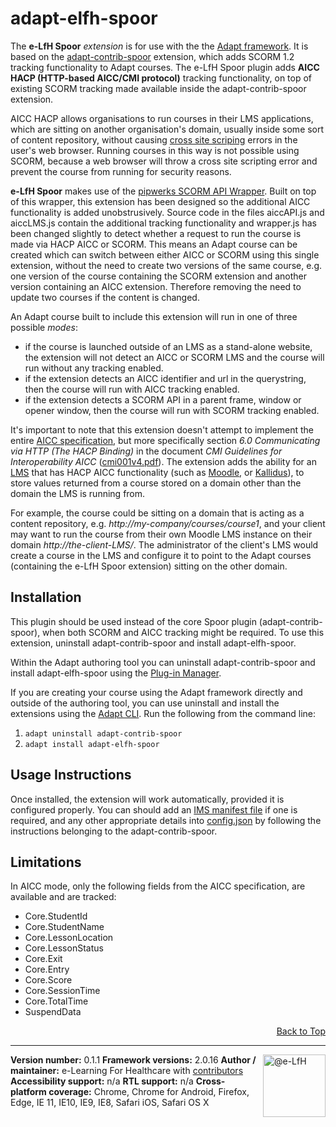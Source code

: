 # adapt-elfh-spoor  
<a id="top" style="display:none"></a>

The **e-LfH Spoor** *extension* is for use with the the [Adapt framework](https://github.com/adaptlearning/adapt_framework).  It is based on the [adapt-contrib-spoor](https://github.com/adaptlearning/adapt-contrib-spoor) extension, which adds SCORM 1.2 tracking functionality to Adapt courses.  The e-LfH Spoor plugin adds **AICC HACP (HTTP-based AICC/CMI protocol)** tracking functionality, on top of existing SCORM tracking made available inside the adapt-contrib-spoor extension.

AICC HACP allows organisations to run courses in their LMS applications, which are sitting on another organisation's domain, usually inside some sort of content repository, without causing [cross site scriping](https://en.wikipedia.org/wiki/Cross-site_scripting) errors in the user's web browser.  Running courses in this way is not possible using SCORM, because a web browser will throw a cross site scripting error and prevent the course from running for security reasons.

**e-LfH Spoor** makes use of the [pipwerks SCORM API Wrapper](https://github.com/pipwerks/scorm-api-wrapper/).  Built on top of this wrapper, this extension has been designed so the additional AICC functionality is added unobstrusively.  Source code in the files aiccAPI.js and aiccLMS.js contain the additional tracking functionality and wrapper.js has been changed slightly to detect whether a request to run the course is made via HACP AICC or SCORM.  This means an Adapt course can be created which can switch between either AICC or SCORM using this single extension, without the need to create two versions of the same course, e.g. one version of the course containing the SCORM extension and another version containing an AICC extension.  Therefore removing the need to update two courses if the content is changed.

An Adapt course built to include this extension will run in one of three possible *modes*:

- if the course is launched outside of an LMS as a stand-alone website, the extension will not detect an AICC or SCORM LMS and the course will run without any tracking enabled.
- if the extension detects an AICC identifier and url in the querystring, then the course will run with AICC tracking enabled.
- if the extension detects a SCORM API in a parent frame, window or opener window, then the course will run with SCORM tracking enabled.

It's important to note that this extension doesn't attempt to implement the entire [AICC specification](https://github.com/ADL-AICC/AICC-Document-Archive/), but more specifically section *6.0 Communicating via HTTP (The HACP Binding)* in the document *CMI Guidelines for Interoperability AICC* ([cmi001v4.pdf](https://github.com/ADL-AICC/AICC-Document-Archive/releases/tag/cmi001v4)).  The extension adds the ability for an [LMS](https://en.wikipedia.org/wiki/Learning_management_system) that has HACP AICC functionality (such as [Moodle](https://moodle.org/), or [Kallidus](https://www.kallidus.com/)), to store values returned from a course stored on a domain other than the domain the LMS is running from.

For example, the course could be sitting on a domain that is acting as a content repository, e.g. *http://my-company/courses/course1*, and your client may want to run the course from their own Moodle LMS instance on their domain *http://the-client-LMS/*.  The administrator of the client's LMS would create a course in the LMS and configure it to point to the Adapt courses (containing the e-LfH Spoor extension) sitting on the other domain.

## Installation

This plugin should be used instead of the core Spoor plugin (adapt-contrib-spoor), when both SCORM and AICC tracking might be required.  To use this extension, uninstall adapt-contrib-spoor and install adapt-elfh-spoor.

Within the Adapt authoring tool you can uninstall adapt-contrib-spoor and install adapt-elfh-spoor using the [Plug-in Manager](https://github.com/adaptlearning/adapt_authoring/wiki/Plugin-Manager).

If you are creating your course using the Adapt framework directly and outside of the authoring tool, you can use uninstall and install the extensions using the [Adapt CLI](https://github.com/adaptlearning/adapt-cli).  Run the following from the command line:

1. `adapt uninstall adapt-contrib-spoor`
2. `adapt install adapt-elfh-spoor`

## Usage Instructions

Once installed, the extension will work automatically, provided it is configured properly.  You can should add an [IMS manifest file](https://github.com/adaptlearning/adapt-contrib-spoor#edit-the-manifest-file) if one is required, and any other appropriate details into [config.json](https://github.com/adaptlearning/adapt-contrib-spoor#configure-configjson) by following the instructions belonging to the adapt-contrib-spoor.

## Limitations
 
In AICC mode, only the following fields from the AICC specification, are available and are tracked:

* Core.StudentId
* Core.StudentName
* Core.LessonLocation
* Core.LessonStatus
* Core.Exit
* Core.Entry
* Core.Score
* Core.SessionTime
* Core.TotalTime
* SuspendData

<div float align=right><a href="#top">Back to Top</a></div>  

----------------------------
<a href="https://community.adaptlearning.org/" target="_blank"><img alt="@e-LfH" class="TableObject-item avatar" height="100" itemprop="image" src="https://avatars2.githubusercontent.com/u/30687181?v=4&amp;s=200" align="right"/></a> 
**Version number:**  0.1.1
**Framework versions:** 2.0.16
**Author / maintainer:** e-Learning For Healthcare with [contributors](https://github.com/e-LfH/adapt-elfh-spoor/graphs/contributors) 
**Accessibility support:** n/a
**RTL support:** n/a
**Cross-platform coverage:** Chrome, Chrome for Android, Firefox, Edge, IE 11, IE10, IE9, IE8, Safari iOS, Safari OS X
